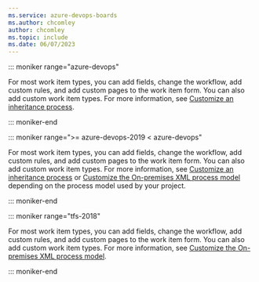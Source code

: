 ```yaml
---
ms.service: azure-devops-boards
ms.author: chcomley
author: chcomley
ms.topic: include
ms.date: 06/07/2023
---
```



<a id="customize-work-tracking" />

::: moniker range="azure-devops"

For most work item types, you can add fields, change the workflow, add custom rules, and add custom pages to the work item form. You can also add custom work item types. For more information, see [Customize an inheritance process](../../organizations/settings/work/inheritance-process-model.md). 

::: moniker-end

::: moniker range=">= azure-devops-2019 < azure-devops"

For most work item types, you can add fields, change the workflow, add custom rules, and add custom pages to the work item form. You can also add custom work item types. For more information, see [Customize an inheritance process](../../organizations/settings/work/inheritance-process-model.md) or [Customize the On-premises XML process model](../../reference/on-premises-xml-process-model.md) depending on the process model used by your project. 

::: moniker-end

::: moniker range="tfs-2018"

For most work item types, you can add fields, change the workflow, add custom rules, and add custom pages to the work item form. You can also add custom work item types. For more information, see [Customize the On-premises XML process model](../../reference/on-premises-xml-process-model.md). 

::: moniker-end
